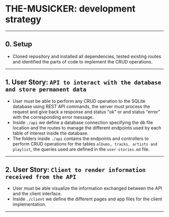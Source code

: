 # THE-MUSICKER: development strategy

---

## 0. Setup

- Cloned repository and installed all dependencies, tested existing routes and identified the parts of code to implement the CRUD operations.

---

## 1. User Story: `API to interact with the database and store permanent data`

- User must be able to perform any CRUD operation to the SQLite database using REST  API commands, the server must process the request and give back a response and status "ok" or and status "error" with the corresponding error message.
- Inside `./api` we define a database connection specifying the db file location and the routes to manage the different endpoints used by each table of interest inside the database.
- The folders inside `./api` contains the endpoints and controllers to perform CRUD operations for the tables `albums, tracks, artists and playlist`, the queries used are defined in the `user-stories.md` file.

---

## 2. User Story: `Client to render information received from the API`

- User must be able visualize the information exchanged between the API and the client interface.
- Inside `./client` we define the different pages and app files for the client implementation.

---